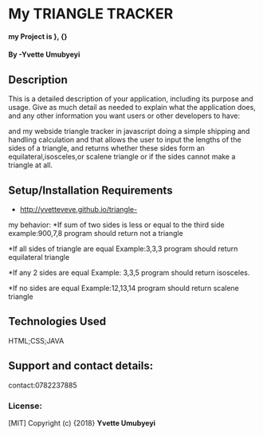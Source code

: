 # My TRIANGLE TRACKER
#### my Project is }, {}
#### By **-Yvette Umubyeyi**


## Description
This is a detailed description of your application, including its purpose and usage.  Give as much detail as needed to explain what the application does, and any other information you want users or other developers to have:

and my webside triangle tracker in javascript doing a simple shipping and handling calculation
and that allows the user to input the lengths of the sides of a triangle, and returns whether 
these sides form an equilateral,isosceles,or scalene triangle or if the sides cannot make a 
triangle at all.
## Setup/Installation Requirements
* http://yvetteveve.github.io/triangle-


my behavior:
*If sum of two sides is less or equal to the third side
example:900,7,8
program should return not a triangle

*If all sides of triangle are equal
Example:3,3,3
program should return equilateral triangle

*If any 2 sides are equal 
Example: 3,3,5
program should return isosceles.

*If no sides are equal 
Example:12,13,14
program should return scalene triangle


## Technologies Used
HTML;CSS;JAVA
## Support and contact details:
contact:0782237885

### License:
[MIT]
Copyright (c) {2018} **Yvette Umubyeyi**
  
